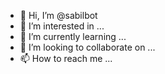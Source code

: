 - 👋 Hi, I’m @sabilbot
- 👀 I’m interested in ...
- 🌱 I’m currently learning ...
- 💞️ I’m looking to collaborate on ...
- 📫 How to reach me ...

<!---
sabilbot/sabilbot is a ✨ special ✨ repository because its `README.md` (this file) appears on your GitHub profile.
You can click the Preview link to take a look at your changes.
--->
